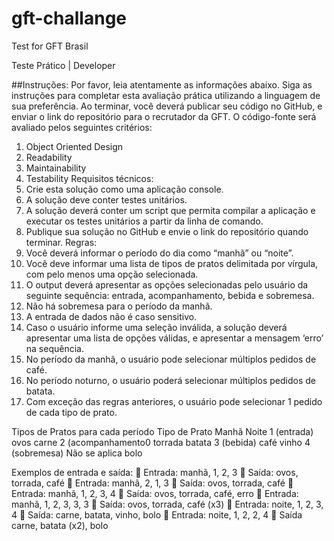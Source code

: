 # gft-challange
Test for GFT Brasil

Teste Prático | Developer

##Instruções:
Por favor, leia atentamente as informações abaixo. Siga as instruções para
completar esta avaliação prática utilizando a linguagem de sua preferência. Ao
terminar, você deverá publicar seu código no GitHub, e enviar o link do repositório
para o recrutador da GFT.
O código-fonte será avaliado pelos seguintes critérios:
1. Object Oriented Design
2. Readability
3. Maintainability
4. Testability
Requisitos técnicos:
1. Crie esta solução como uma aplicação console.
2. A solução deve conter testes unitários.
3. A solução deverá conter um script que permita compilar a aplicação e executar os
testes unitários a partir da linha de comando.
4. Publique sua solução no GitHub e envie o link do repositório quando terminar.
Regras:
1. Você deverá informar o período do dia como “manhã” ou “noite”.
2. Você deve informar uma lista de tipos de pratos delimitada por vírgula, com pelo
menos uma opção selecionada.
3. O output deverá apresentar as opções selecionadas pelo usuário da seguinte
sequência: entrada, acompanhamento, bebida e sobremesa.
4. Não há sobremesa para o período da manhã.
5. A entrada de dados não é caso sensitivo.
6. Caso o usuário informe uma seleção inválida, a solução deverá apresentar uma
lista de opções válidas, e apresentar a mensagem ‘erro’ na sequência.
7. No período da manhã, o usuário pode selecionar múltiplos pedidos de café.
8. No período noturno, o usuário poderá selecionar múltiplos pedidos de batata.
9. Com exceção das regras anteriores, o usuário pode selecionar 1 pedido de cada
tipo de prato.

Tipos de Pratos para cada período
Tipo de Prato Manhã Noite
1 (entrada) ovos carne
2 (acompanhamento0 torrada batata
3 (bebida) café vinho
4 (sobremesa) Não se aplica bolo

Exemplos de entrada e saída:
 Entrada: manhã, 1, 2, 3
 Saída: ovos, torrada, café
 Entrada: manhã, 2, 1, 3
 Saída: ovos, torrada, café
 Entrada: manhã, 1, 2, 3, 4
 Saída: ovos, torrada, café, erro
 Entrada: manhã, 1, 2, 3, 3, 3
 Saída: ovos, torrada, café (x3)
 Entrada: noite, 1, 2, 3, 4
 Saída: carne, batata, vinho, bolo
 Entrada: noite, 1, 2, 2, 4
 Saída carne, batata (x2), bolo
